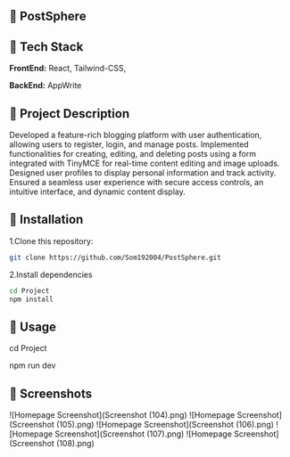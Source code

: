## 🔗 PostSphere

## 🔗 Tech Stack

**FrontEnd:** React, Tailwind-CSS,

**BackEnd:** AppWrite

## 🔗 Project Description

Developed a feature-rich blogging platform with user authentication, allowing users to register, login, and manage posts. Implemented functionalities for creating, editing, and deleting posts using a form integrated with TinyMCE for real-time content editing and image uploads. Designed user profiles to display personal information and track activity. Ensured a seamless user experience with secure access controls, an intuitive interface, and dynamic content display.

## 🔗 Installation

1.Clone this repository:

```bash
git clone https://github.com/Som192004/PostSphere.git
```

2.Install dependencies

```bash
cd Project
npm install
```

## 🔗 Usage

cd Project

npm run dev

## 🔗 Screenshots

![Homepage Screenshot](Screenshot (104).png)
![Homepage Screenshot](Screenshot (105).png)
![Homepage Screenshot](Screenshot (106).png)
![Homepage Screenshot](Screenshot (107).png)
![Homepage Screenshot](Screenshot (108).png)

```

```
